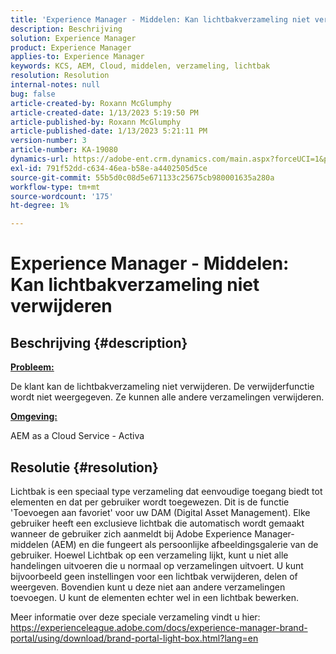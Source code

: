 ```yaml
---
title: 'Experience Manager - Middelen: Kan lichtbakverzameling niet verwijderen'
description: Beschrijving
solution: Experience Manager
product: Experience Manager
applies-to: Experience Manager
keywords: KCS, AEM, Cloud, middelen, verzameling, lichtbak
resolution: Resolution
internal-notes: null
bug: false
article-created-by: Roxann McGlumphy
article-created-date: 1/13/2023 5:19:50 PM
article-published-by: Roxann McGlumphy
article-published-date: 1/13/2023 5:21:11 PM
version-number: 3
article-number: KA-19080
dynamics-url: https://adobe-ent.crm.dynamics.com/main.aspx?forceUCI=1&pagetype=entityrecord&etn=knowledgearticle&id=ed3ada76-6693-ed11-aad1-6045bd006a22
exl-id: 791f52dd-c634-46ea-b58e-a4402505d5ce
source-git-commit: 55b5d0c08d5e671133c25675cb980001635a280a
workflow-type: tm+mt
source-wordcount: '175'
ht-degree: 1%

---
```


# Experience Manager - Middelen: Kan lichtbakverzameling niet verwijderen

## Beschrijving {#description}


<u><b>Probleem:</b></u>

De klant kan de lichtbakverzameling niet verwijderen. De verwijderfunctie wordt niet weergegeven. Ze kunnen alle andere verzamelingen verwijderen.

<u><b>Omgeving:</b></u>

AEM as a Cloud Service - Activa


## Resolutie {#resolution}


Lichtbak is een speciaal type verzameling dat eenvoudige toegang biedt tot elementen en dat per gebruiker wordt toegewezen. Dit is de functie &#39;Toevoegen aan favoriet&#39; voor uw DAM (Digital Asset Management). Elke gebruiker heeft een exclusieve lichtbak die automatisch wordt gemaakt wanneer de gebruiker zich aanmeldt bij Adobe Experience Manager-middelen (AEM) en die fungeert als persoonlijke afbeeldingsgalerie van de gebruiker.
Hoewel Lichtbak op een verzameling lijkt, kunt u niet alle handelingen uitvoeren die u normaal op verzamelingen uitvoert. U kunt bijvoorbeeld geen instellingen voor een lichtbak verwijderen, delen of weergeven. Bovendien kunt u deze niet aan andere verzamelingen toevoegen. U kunt de elementen echter wel in een lichtbak bewerken.

Meer informatie over deze speciale verzameling vindt u hier: https://experienceleague.adobe.com/docs/experience-manager-brand-portal/using/download/brand-portal-light-box.html?lang=en
